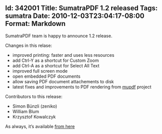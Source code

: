 Id: 342001
Title: SumatraPDF 1.2 released
Tags: sumatra
Date: 2010-12-03T23:04:17-08:00
Format: Markdown
--------------
SumatraPDF team is happy to announce 1.2 release.

Changes in this relase:

-   improved printing: faster and uses less resources
-   add Ctrl-Y as a shortcut for Custom Zoom
-   add Ctrl-A as a shortcut for Select All Text
-   improved full screen mode
-   open embedded PDF documents
-   allow saving PDF document attachements to disk
-   latest fixes and improvements to PDF rendering from
    [mupdf](http://mupdf.com/) project

Contributors to this release:

-   Simon Bünzli (zeniko)
-   William Blum
-   Krzysztof Kowalczyk

As always, it’s available [from
here](https://www.sumatrapdfreader.org/free-pdf-reader.html)
